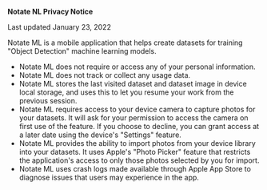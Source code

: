 **Notate NL Privacy Notice**

Last updated January 23, 2022


Notate ML is a mobile application that helps create datasets for training "Object Detection" machine learning models. 

- Notate ML does not require or access any of your personal information.
- Notate ML does not track or collect any usage data.
- Notate ML stores the last visited dataset and dataset image in device local storage, and uses this to let you resume your work from the previous session.
- Notate ML requires access to your device camera to capture photos for your datasets. It will ask for your permission to access the camera on first use of the feature. If you choose to decline, you can grant access at a later date using the device's "Settings" feature.
- Notate ML provides the ability to import photos from your device library into your datasets. It uses Apple's "Photo Picker" feature that restricts the application's access to only those photos selected by you for import.
- Notate ML uses crash logs made available through Apple App Store to diagnose issues that users may experience in the app. 

